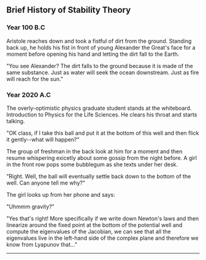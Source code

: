 ## Brief History of Stability Theory

### Year 100 B.C

Aristole reaches down and took a fistful of dirt from the ground. Standing back up, he holds his fist in front of young Alexander the Great's face for a moment before opening his hand and letting the dirt fall to the Earth. 

"You see Alexander? The dirt falls to the ground because it is made of the same substance. Just as water will seek the ocean downstream. Just as fire will reach for the sun."

### Year 2020 A.C

The overly-optimistic physics graduate student stands at the whiteboard. Introduction to Physics for the Life Sciences. He clears his throat and starts talking.

"OK class, if I take this ball and put it at the bottom of this well and then flick it gently--what will happen?"

The group of freshman in the back look at him for a moment and then resume whispering exicetly about some gossip from the night before. A girl in the front row pops some bubblegum as she texts under her desk. 

"Right. Well, the ball will eventually settle back down to the bottom of the well. Can anyone tell me why?"

The girl looks up from her phone and says:

"Uhmmm gravity?" 

"Yes that's right! More specifically if we write down Newton's laws and then linearize around the fixed point at the bottom of the potential well and compute the eigenvalues of the Jacobian, we can see that all the eigenvalues live in the left-hand side of the complex plane and therefore we know from Lyapunov that..."

----

